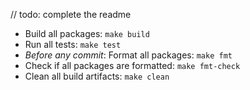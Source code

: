 // todo: complete the readme


- Build all packages: `make build`
- Run all tests: `make test`
- *Before any commit*: Format all packages: `make fmt`
- Check if all packages are formatted: `make fmt-check`
- Clean all build artifacts: `make clean`